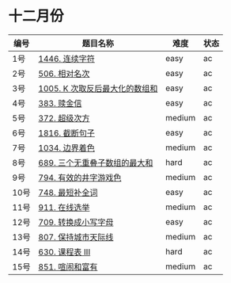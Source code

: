 # 十二月份

**编号**|**题目名称**|**难度**|**状态**
--------|------------|--------|--------
1号|[1446. 连续字符](./第1题%201446.%20连续字符)|easy|ac
2号|[506. 相对名次](./第2题%20506.%20相对名次)|easy|ac
3号|[1005. K 次取反后最大化的数组和](./第3题%201005.%20K%20次取反后最大化的数组和)|easy|ac
4号|[383. 赎金信](./第4题%20383.%20赎金信)|easy|ac
5号|[372. 超级次方](./第5题%20372.%20超级次方)|medium|ac
6号|[1816. 截断句子](./第6题%201816.%20截断句子)|easy|ac
7号|[1034. 边界着色](./第7题%201034.%20边界着色)|medium|ac
8号|[689. 三个无重叠子数组的最大和](./第8题%20689.%20三个无重叠子数组的最大和)|hard|ac
9号|[794. 有效的井字游戏色](./第9题%20794.%20有效的井字游戏色)|medium|ac
10号|[748. 最短补全词](./第10题%20748.%20最短补全词)|easy|ac
11号|[911. 在线选举](./第11题%20911.%20在线选举)|medium|ac
12号|[709. 转换成小写字母](./第12题%20709.%20转换成小写字母)|easy|ac
13号|[807. 保持城市天际线](./第13题%20807.%20保持城市天际线)|medium|ac
14号|[630. 课程表 III](./第14题%20630.%20课程表%20III)|hard|ac
15号|[851. 喧闹和富有](./第15题%20851.%20喧闹和富有)|medium|ac
